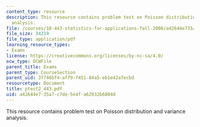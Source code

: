 ```yaml
---
content_type: resource
description: This resource contains problem test on Poisson distribution and variance
  analysis.
file: /courses/18-443-statistics-for-applications-fall-2006/a42644e735a7c7de5e4fa62032b6804d_ptest2_443.pdf
file_size: 34219
file_type: application/pdf
learning_resource_types:
- Exams
license: https://creativecommons.org/licenses/by-nc-sa/4.0/
ocw_type: OCWFile
parent_title: Exams
parent_type: CourseSection
parent_uid: 3f746bf4-aff9-f451-84a5-eb1e42a7ecbd
resourcetype: Document
title: ptest2_443.pdf
uid: a42644e7-35a7-c7de-5e4f-a62032b6804d
---
```

This resource contains problem test on Poisson distribution and variance analysis.